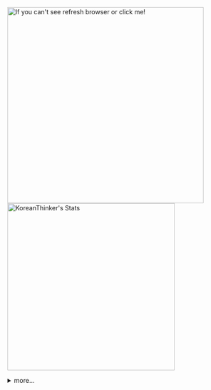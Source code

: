 <p  >
  <a target="_blank" href="https://github-readme-stats.vercel.app/api/wakatime?username=KoreanThinker&layout=compact&theme=dark&hide_border=true&langs_count=32" >
    <img width="440px"  src="https://github-readme-stats.vercel.app/api/wakatime?username=KoreanThinker&layout=compact&theme=dark&hide_border=true&langs_count=6" alt="If you can't see refresh browser or click me!" /> 
  </a>
    <img width="375px" src="https://github-readme-stats.vercel.app/api?username=KoreanThinker&theme=dark&hide_border=true&count_private=true" alt="KoreanThinker's Stats" />
</p>
<details>
<summary>more...</summary>
 
    
<!--START_SECTION:waka-->
**I'm a Night 🦉** 

```text
🌞 Morning    17 commits     ░░░░░░░░░░░░░░░░░░░░░░░░░   1.59% 
🌆 Daytime    353 commits    ████████░░░░░░░░░░░░░░░░░   32.93% 
🌃 Evening    614 commits    ██████████████░░░░░░░░░░░   57.28% 
🌙 Night      88 commits     ██░░░░░░░░░░░░░░░░░░░░░░░   8.21%

```
📅 **I'm Most Productive on Monday** 

```text
Monday       205 commits    ████░░░░░░░░░░░░░░░░░░░░░   19.12% 
Tuesday      171 commits    ████░░░░░░░░░░░░░░░░░░░░░   15.95% 
Wednesday    179 commits    ████░░░░░░░░░░░░░░░░░░░░░   16.7% 
Thursday     184 commits    ████░░░░░░░░░░░░░░░░░░░░░   17.16% 
Friday       142 commits    ███░░░░░░░░░░░░░░░░░░░░░░   13.25% 
Saturday     83 commits     ██░░░░░░░░░░░░░░░░░░░░░░░   7.74% 
Sunday       108 commits    ██░░░░░░░░░░░░░░░░░░░░░░░   10.07%

```


📊 **This Week I Spent My Time On** 

```text
⌚︎ Time Zone: Asia/Seoul

🐱‍💻 Projects: 
front                    8 hrs 20 mins       ███████░░░░░░░░░░░░░░░░░░   30.05% 
gilberto                 7 hrs 32 mins       ██████░░░░░░░░░░░░░░░░░░░   27.15% 
backend-nest             6 hrs 10 mins       █████░░░░░░░░░░░░░░░░░░░░   22.26% 
pires                    1 hr 54 mins        █░░░░░░░░░░░░░░░░░░░░░░░░   6.86% 
music-shorts             1 hr 52 mins        █░░░░░░░░░░░░░░░░░░░░░░░░   6.73%

```


 Last Updated on 30/12/2021
<!--END_SECTION:waka-->
</details>
